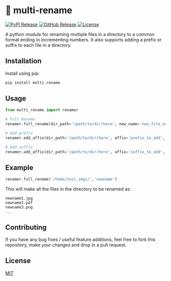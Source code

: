 # 📄 multi-rename

[![PyPI Release](https://img.shields.io/pypi/v/multi-rename?color=blue)](https://img.shields.io/pypi/v/multi-rename?color=blue)
[![GitHub Release](https://img.shields.io/github/v/release/pshkrh/multi-rename)](https://img.shields.io/github/v/release/pshkrh/multi-rename)
[![License](https://img.shields.io/pypi/l/multi-rename)](https://img.shields.io/pypi/l/multi-rename)

A python module for renaming multiple files in a directory to a common format ending in incrementing numbers.
It also supports adding a prefix or suffix to each file in a directory.

## Installation

Install using pip:

```sh
pip install multi-rename
```

## Usage

```Python
from multi_rename import renamer

# Full Rename
renamer.full_rename(dir_path='/path/to/dir/here', new_name='new_file_name')

# Add prefix
renamer.add_affix(dir_path='/path/to/dir/here', affix='prefix_to_add', affix_type='prefix')

# Add suffix
renamer.add_affix(dir_path='/path/to/dir/here', affix='suffix_to_add', affix_type='suffix')

```

## Example

```Python
renamer.full_rename('/home/test_imgs/','newname')
```

This will make all the files in the directory to be renamed as:

```
newname1.jpg
newname2.pdf
newname3.png
...
```

## Contributing

If you have any bug fixes / useful feature additions, feel free to fork this repository, make your changes and drop in a pull request.

## License

[MIT](https://github.com/pshkrh/multi-rename/blob/master/LICENSE)
